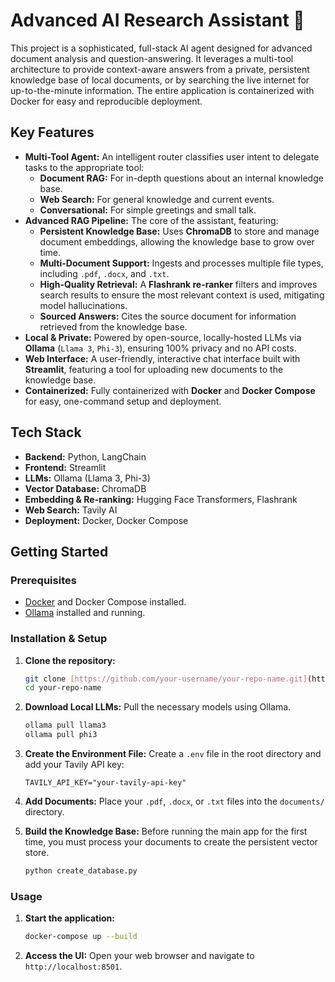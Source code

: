 # Advanced AI Research Assistant 🤖

This project is a sophisticated, full-stack AI agent designed for advanced document analysis and question-answering. It leverages a multi-tool architecture to provide context-aware answers from a private, persistent knowledge base of local documents, or by searching the live internet for up-to-the-minute information. The entire application is containerized with Docker for easy and reproducible deployment.

## Key Features

- **Multi-Tool Agent:** An intelligent router classifies user intent to delegate tasks to the appropriate tool:
    - **Document RAG:** For in-depth questions about an internal knowledge base.
    - **Web Search:** For general knowledge and current events.
    - **Conversational:** For simple greetings and small talk.
- **Advanced RAG Pipeline:** The core of the assistant, featuring:
    - **Persistent Knowledge Base:** Uses **ChromaDB** to store and manage document embeddings, allowing the knowledge base to grow over time.
    - **Multi-Document Support:** Ingests and processes multiple file types, including `.pdf`, `.docx`, and `.txt`.
    - **High-Quality Retrieval:** A **Flashrank re-ranker** filters and improves search results to ensure the most relevant context is used, mitigating model hallucinations.
    - **Sourced Answers:** Cites the source document for information retrieved from the knowledge base.
- **Local & Private:** Powered by open-source, locally-hosted LLMs via **Ollama** (`Llama 3`, `Phi-3`), ensuring 100% privacy and no API costs.
- **Web Interface:** A user-friendly, interactive chat interface built with **Streamlit**, featuring a tool for uploading new documents to the knowledge base.
- **Containerized:** Fully containerized with **Docker** and **Docker Compose** for easy, one-command setup and deployment.

## Tech Stack

- **Backend:** Python, LangChain
- **Frontend:** Streamlit
- **LLMs:** Ollama (Llama 3, Phi-3)
- **Vector Database:** ChromaDB
- **Embedding & Re-ranking:** Hugging Face Transformers, Flashrank
- **Web Search:** Tavily AI
- **Deployment:** Docker, Docker Compose

## Getting Started

### Prerequisites

- [Docker](https://www.docker.com/get-started) and Docker Compose installed.
- [Ollama](https://ollama.com/) installed and running.

### Installation & Setup

1.  **Clone the repository:**
    ```bash
    git clone [https://github.com/your-username/your-repo-name.git](https://github.com/your-username/your-repo-name.git)
    cd your-repo-name
    ```

2.  **Download Local LLMs:**
    Pull the necessary models using Ollama.
    ```bash
    ollama pull llama3
    ollama pull phi3
    ```

3.  **Create the Environment File:**
    Create a `.env` file in the root directory and add your Tavily API key:
    ```
    TAVILY_API_KEY="your-tavily-api-key"
    ```

4.  **Add Documents:**
    Place your `.pdf`, `.docx`, or `.txt` files into the `documents/` directory.

5.  **Build the Knowledge Base:**
    Before running the main app for the first time, you must process your documents to create the persistent vector store.
    ```bash
    python create_database.py
    ```

### Usage

1.  **Start the application:**
    ```bash
    docker-compose up --build
    ```

2.  **Access the UI:**
    Open your web browser and navigate to `http://localhost:8501`.
